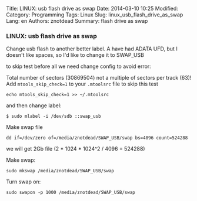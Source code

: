 Title: LINUX: usb flash drive as swap
Date: 2014-03-10 10:25
Modified: 
Category: Programming
Tags: Linux
Slug: linux_usb_flash_drive_as_swap
Lang: en
Authors: znotdead
Summary: flash drive as swap

### LINUX: usb flash drive as swap

Change usb flash to another better label. A have had ADATA UFD, but I doesn't like spaces, so I'd like to change it to SWAP_USB

to skip test before all we need change config to avoid error:

Total number of sectors (30869504) not a multiple of sectors per track (63)!
Add `mtools_skip_check=1` to your `.mtoolsrc` file to skip this test

```
echo mtools_skip_check=1 >> ~/.mtoolsrc
```
and then change label:
```
$ sudo mlabel -i /dev/sdb ::swap_usb
```

Make swap file

```
dd if=/dev/zero of=/media/znotdead/SWAP_USB/swap bs=4096 count=524288
```
we will get 2Gb file (2 * 1024 * 1024^2 / 4096 = 524288)

Make swap:

```
sudo mkswap /media/znotdead/SWAP_USB/swap
```

Turn swap on:

```
sudo swapon -p 1000 /media/znotdead/SWAP_USB/swap
```
